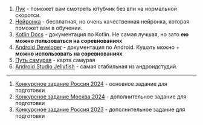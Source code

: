 1. [Лук](https://t.me/c/2350450422/4) - поможет вам смотреть ютубчик без впн на нормальной скоротси.
2. [Нейронка](https://t.me/c/2350450422/5) - бесплатная, но очень качественная нейронка, которая поможет вам в обучении.
3. [Kotlin Docs](https://kotlinlang.org/docs/home.html) - документация по Kotlin. Не самая лучшая, но зато **ею можно пользоваться на соревнованиях**
4. [Android Developer](https://developer.android.com/develop) - документация по Android. Кушать можно + **можно использовать на соревнованиях**
5. [Путь самурая](https://roadmap.sh/android) - карта самурая
6. [Android Studio Jellyfish](https://redirector.gvt1.com/edgedl/android/studio/install/2023.3.1.20/android-studio-2023.3.1.20-windows.exe) - самая стабильная из андроидстудий.
----
1. [Конкурсное задание Россия 2024](https://t.me/c/2350450422/6) - основное задание для подготовки
2. [Конкурсное задание Москва 2024](https://t.me/c/2350450422/9) - дополнительное задание для подготовки
3. [Конкурсное задание Россия 2023](https://t.me/c/2350450422/12) - дополнительное задание для подготовки
